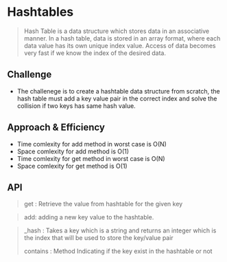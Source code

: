 # Hashtables
> Hash Table is a data structure which stores data in an associative manner. In a hash table, data is stored in an array format, where each data value has its own unique index value. Access of data becomes very fast if we know the index of the desired data.


## Challenge

* The challenege is to create a hashtable data structure from scratch, the hash table must add a key value pair in the correct index and solve the collision if two keys has same hash value.

## Approach & Efficiency

* Time comlexity for add method in worst case is O(N)
* Space comlexity for add method is O(1)
* Time comlexity for get method in worst case is O(N)
* Space comlexity for get method is O(1)
## API

> get : Retrieve the  value from hashtable for the given key 

> add: adding a new key value to the hashtable.

> _hash  : Takes a key which is a string and returns an integer which is the index that will be used to store the key/value pair
> 
> contains : Method Indicating if the key exist in the hashtable or not